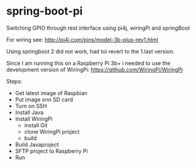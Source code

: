 # spring-boot-pi
Switching GPIO through rest interface using pi4j, wiringPi and springBoot

For wiring see: http://pi4j.com/pins/model-3b-plus-rev1.html

Using springboot 2 did not work, had toi revert to the 1.last version.

Since I am running this on a Raspberry Pi 3b+ i needed to use the development version of WiringPi: https://github.com/WiringPi/WiringPi

Steps:
* Get latest image of Raspbian
* Put image onn SD card
* Turn on SSH
* Install Java
* Install WiringPi 
  * install Git
  * clone WiringPi project
  * build
* Build Javaproject
* SFTP project to Raspberry Pi
* Run

